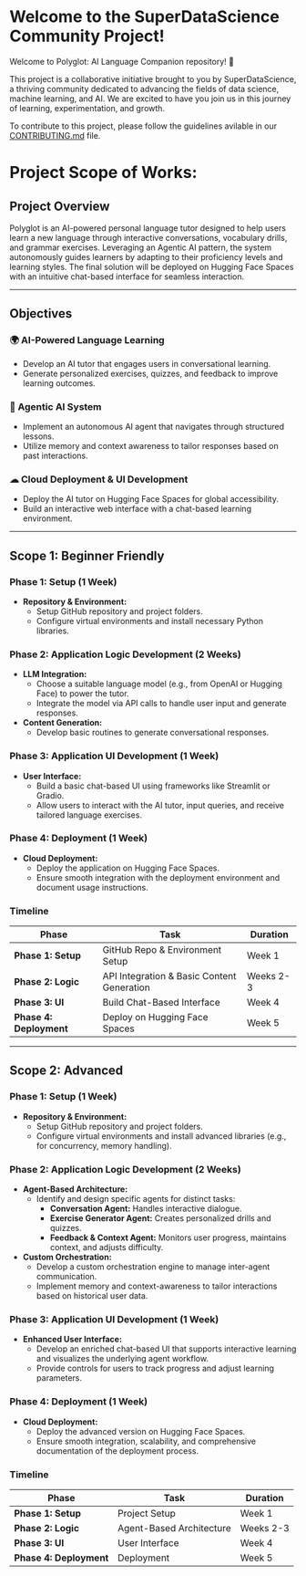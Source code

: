 # Welcome to the SuperDataScience Community Project!
Welcome to Polyglot: AI Language Companion repository! 🎉

This project is a collaborative initiative brought to you by SuperDataScience, a thriving community dedicated to advancing the fields of data science, machine learning, and AI. We are excited to have you join us in this journey of learning, experimentation, and growth.

To contribute to this project, please follow the guidelines avilable in our [CONTRIBUTING.md](CONTRIBUTING.md) file.

# Project Scope of Works:

## Project Overview
Polyglot is an AI-powered personal language tutor designed to help users learn a new language through interactive conversations, vocabulary drills, and grammar exercises. Leveraging an Agentic AI pattern, the system autonomously guides learners by adapting to their proficiency levels and learning styles. The final solution will be deployed on Hugging Face Spaces with an intuitive chat-based interface for seamless interaction.

---

## Objectives

### 🌍 AI-Powered Language Learning
- Develop an AI tutor that engages users in conversational learning.
- Generate personalized exercises, quizzes, and feedback to improve learning outcomes.

### 🧠 Agentic AI System
- Implement an autonomous AI agent that navigates through structured lessons.
- Utilize memory and context awareness to tailor responses based on past interactions.

### ☁ Cloud Deployment & UI Development
- Deploy the AI tutor on Hugging Face Spaces for global accessibility.
- Build an interactive web interface with a chat-based learning environment.

---

## Scope 1: Beginner Friendly

### Phase 1: Setup (1 Week)
- **Repository & Environment:**  
  - Setup GitHub repository and project folders.
  - Configure virtual environments and install necessary Python libraries.

### Phase 2: Application Logic Development (2 Weeks)
- **LLM Integration:**  
  - Choose a suitable language model (e.g., from OpenAI or Hugging Face) to power the tutor.
  - Integrate the model via API calls to handle user input and generate responses.
- **Content Generation:**  
  - Develop basic routines to generate conversational responses.

### Phase 3: Application UI Development (1 Week)
- **User Interface:**  
  - Build a basic chat-based UI using frameworks like Streamlit or Gradio.
  - Allow users to interact with the AI tutor, input queries, and receive tailored language exercises.

### Phase 4: Deployment (1 Week)
- **Cloud Deployment:**  
  - Deploy the application on Hugging Face Spaces.
  - Ensure smooth integration with the deployment environment and document usage instructions.

### Timeline

| Phase             | Task                                       | Duration  |
|-------------------|--------------------------------------------|-----------|
| **Phase 1: Setup**        | GitHub Repo & Environment Setup                | Week 1    |
| **Phase 2: Logic**        | API Integration & Basic Content Generation       | Weeks 2-3 |
| **Phase 3: UI**           | Build Chat-Based Interface                      | Week 4    |
| **Phase 4: Deployment**   | Deploy on Hugging Face Spaces                    | Week 5    |

---

## Scope 2: Advanced

### Phase 1: Setup (1 Week)
- **Repository & Environment:**  
  - Setup GitHub repository and project folders.
  - Configure virtual environments and install advanced libraries (e.g., for concurrency, memory handling).

### Phase 2: Application Logic Development (2 Weeks)
- **Agent-Based Architecture:**  
  - Identify and design specific agents for distinct tasks:
    - **Conversation Agent:** Handles interactive dialogue.
    - **Exercise Generator Agent:** Creates personalized drills and quizzes.
    - **Feedback & Context Agent:** Monitors user progress, maintains context, and adjusts difficulty.
- **Custom Orchestration:**  
  - Develop a custom orchestration engine to manage inter-agent communication.
  - Implement memory and context-awareness to tailor interactions based on historical user data.

### Phase 3: Application UI Development (1 Week)
- **Enhanced User Interface:**  
  - Develop an enriched chat-based UI that supports interactive learning and visualizes the underlying agent workflow.
  - Provide controls for users to track progress and adjust learning parameters.

### Phase 4: Deployment (1 Week)
- **Cloud Deployment:**  
  - Deploy the advanced version on Hugging Face Spaces.
  - Ensure smooth integration, scalability, and comprehensive documentation of the deployment process.

### Timeline

| Phase             | Task                                               | Duration  |
|-------------------|----------------------------------------------------|-----------|
| **Phase 1: Setup**        | Project Setup         | Week 1    |
| **Phase 2: Logic**        | Agent-Based Architecture   | Weeks 2-3 |
| **Phase 3: UI**           | User Interface | Week 4    |
| **Phase 4: Deployment**   | Deployment                      | Week 5    |

